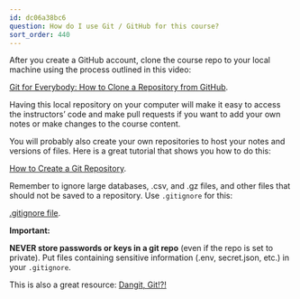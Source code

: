 ```yaml
---
id: dc06a38bc6
question: How do I use Git / GitHub for this course?
sort_order: 440
---
```


After you create a GitHub account, clone the course repo to your local machine using the process outlined in this video:

[Git for Everybody: How to Clone a Repository from GitHub](https://www.youtube.com/watch?v=CKcqniGu3tA).

Having this local repository on your computer will make it easy to access the instructors’ code and make pull requests if you want to add your own notes or make changes to the course content.

You will probably also create your own repositories to host your notes and versions of files. Here is a great tutorial that shows you how to do this:

[How to Create a Git Repository](https://www.atlassian.com/git/tutorials/setting-up-a-repository).

Remember to ignore large databases, .csv, and .gz files, and other files that should not be saved to a repository. Use `.gitignore` for this:

[.gitignore file](https://www.atlassian.com/git/tutorials/saving-changes/gitignore).

**Important:**

**NEVER store passwords or keys in a git repo** (even if the repo is set to private). Put files containing sensitive information (.env, secret.json, etc.) in your `.gitignore`.

This is also a great resource: [Dangit, Git!?!](https://dangitgit.com/)